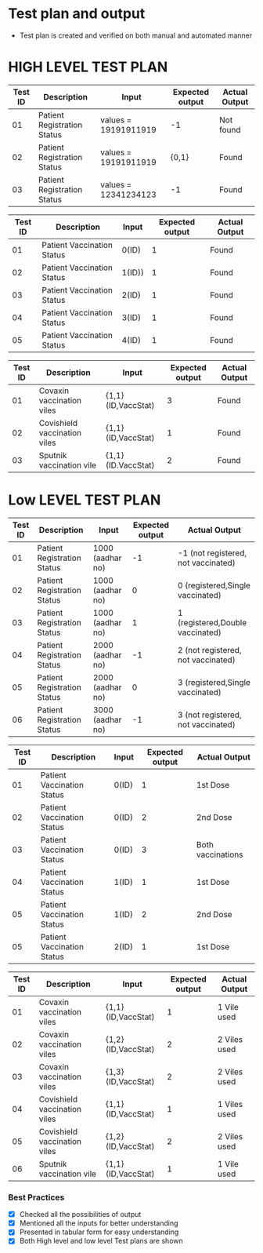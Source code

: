 # Test plan and output
* Test plan is created and verified on both manual and automated manner

# HIGH LEVEL TEST PLAN

| Test ID | Description | Input | Expected output | Actual Output |
| --- | --- | --- | --- | --- |
| 01 | Patient Registration Status | values = 19191911919|  -1   |  Not found |
| 02 | Patient Registration Status | values = 19191911919| {0,1} |    Found   |
| 03 | Patient Registration Status | values = 12341234123| -1    |    Found   |


| Test ID | Description | Input | Expected output | Actual Output |
| --- | --- | --- | --- | --- |
| 01 | Patient Vaccination Status | 0(ID) | 1 | Found |
| 02 | Patient Vaccination Status | 1(ID)) | 1 | Found |
| 03 | Patient Vaccination Status | 2(ID) | 1 | Found |
| 04 | Patient Vaccination Status | 3(ID) | 1 | Found |
| 05 | Patient Vaccination Status | 4(ID) | 1 | Found |

| Test ID | Description | Input | Expected output | Actual Output |
| --- | --- | --- | --- | --- |
| 01 | Covaxin vaccination viles | {1,1}(ID,VaccStat) | 3 | Found |
| 02 | Covishield vaccination viles | {1,1}(ID,VaccStat) | 1 | Found |
| 03 | Sputnik vaccination vile | {1,1}(ID.VaccStat) | 2 | Found |

# Low LEVEL TEST PLAN

| Test ID | Description | Input | Expected output | Actual Output |
| --- | --- | --- | --- | --- |
| 01 | Patient Registration Status | 1000 (aadhar no) |-1 | -1 (not registered, not vaccinated) |
| 02 | Patient Registration Status | 1000 (aadhar no) | 0 | 0 (registered,Single vaccinated) |
| 03 | Patient Registration Status | 1000 (aadhar no) | 1 | 1 (registered,Double vaccinated) |
| 04 | Patient Registration Status | 2000 (aadhar no) | -1 | 2 (not registered, not vaccinated) |
| 05 | Patient Registration Status | 2000 (aadhar no) | 0 | 3 (registered,Single vaccinated) |
| 06 | Patient Registration Status | 3000 (aadhar no) | -1 | 3 (not registered, not vaccinated) |

| Test ID | Description | Input | Expected output | Actual Output |
| --- | --- | --- | --- | --- |
| 01 | Patient Vaccination Status | 0(ID) | 1 | 1st Dose |
| 02 | Patient Vaccination Status | 0(ID) | 2 | 2nd Dose |
| 03 | Patient Vaccination Status | 0(ID) | 3 | Both vaccinations |
| 04 | Patient Vaccination Status | 1(ID) | 1 | 1st Dose |
| 05 | Patient Vaccination Status | 1(ID) | 2 | 2nd Dose |
| 05 | Patient Vaccination Status | 2(ID) | 1 | 1st Dose |

| Test ID | Description | Input | Expected output | Actual Output |
| --- | --- | --- | --- | --- |
| 01 | Covaxin vaccination viles | {1,1}(ID,VaccStat) | 1 | 1 Vile used |
| 02 | Covaxin vaccination viles | {1,2}(ID,VaccStat) | 2 | 2 Viles used |
| 03 | Covaxin vaccination viles | {1,3}(ID,VaccStat) | 2 | 2 Viles used |
| 04 | Covishield vaccination viles |{1,1}(ID,VaccStat) | 1 | 1 Viles used |
| 05 | Covishield vaccination viles |{1,2}(ID,VaccStat) | 2 | 2 Viles used|
| 06 | Sputnik vaccination vile | {1,1}(ID,VaccStat) | 1 | 1 Vile used |
### Best Practices
  *  [x] Checked all the possibilities of output
  *  [x] Mentioned all the inputs for better understanding
  *  [x] Presented in tabular form for easy understanding
  *  [x] Both High level and low level Test plans are shown